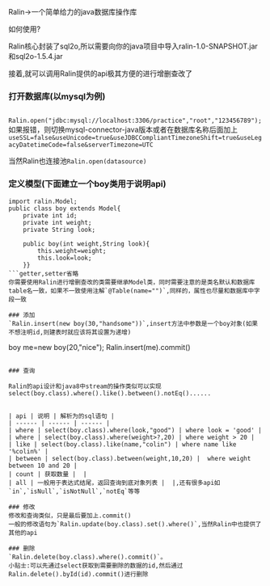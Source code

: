 Ralin->一个简单给力的java数据库操作库

如何使用?

Ralin核心封装了sql2o,所以需要向你的java项目中导入ralin-1.0-SNAPSHOT.jar和sql2o-1.5.4.jar

接着,就可以调用Ralin提供的api极其方便的进行增删查改了

### 打开数据库(以mysql为例)
`        Ralin.open("jdbc:mysql://localhost:3306/practice","root","123456789");
`
如果报错，则切换mysql-connector-java版本或者在数据库名称后面加上`useSSL=false&useUnicode=true&useJDBCCompliantTimezoneShift=true&useLegacyDatetimeCode=false&serverTimezone=UTC`

当然Ralin也连接池`Ralin.open(datasource)`

### 定义模型(下面建立一个boy类用于说明api)
```
import ralin.Model;
public class boy extends Model{
    private int id;
    private int weight;
    private String look;

    public boy(int weight,String look){
        this.weight=weight;
        this.look=look;
    }}
```getter,setter省略
你需要使用Ralin进行增删查改的类需要继承Model类，同时需要注意的是类名默认和数据库table名一致，如果不一致使用注解`@Table(name="")`,同样的，属性也尽量和数据库中字段一致

### 添加
`Ralin.insert(new boy(30,"handsome"))`,insert方法中参数是一个boy对象(如果不想注明id,则建表时就应该将其设置为递增)

```
boy me=new boy(20,"nice");
Ralin.insert(me).commit()
```,注意要加上.commit()

### 查询

Ralin的api设计和java8中stream的操作类似可以实现select(boy.class).where().like().between().notEq()......


| api | 说明 | 解析为的sql语句 |
| ------ | ------ | ------ |
| where | select(boy.class).where(look,"good") | where look = 'good' |
| where | select(boy.class).where(weight>?,20) | where weight > 20 |
| like | select(boy.class).like(name,"colin") | where name like '%colin%' |
| between | select(boy.class).between(weight,10,20) |  where weight between 10 and 20 |
| count | 获取数量 |  |
| all | 一般用于表达式结尾，返回查询到底对象列表 |  |,还有很多api如`in`,`isNull`,`isNotNull`,`notEq`等等

### 修改
修改和查询类似，只是最后要加上.commit()
一般的修改语句为`Ralin.update(boy.class).set().where()`,当然Ralin中也提供了其他的api

### 删除
`Ralin.delete(boy.class).where().commit()`。
小贴士:可以先通过select获取到需要删除的数据的id,然后通过Ralin.delete().byId(id).commit()进行删除
